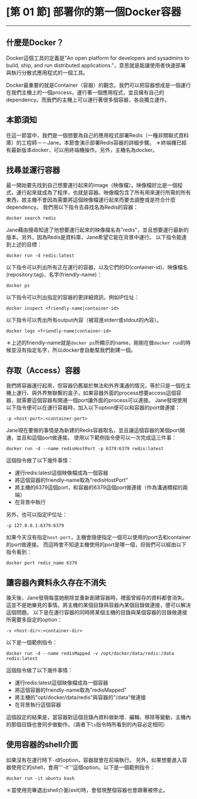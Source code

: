 # [第 01 節] 部署你的第一個Docker容器

---

## 什麼是Docker？
Docker這個工具的定義是"An open platform for developers and sysadmins to build, ship, and run distributed applications."，意思就是能讓使用者快速部署與執行分散式應用程式的一個工具。

Docker最重要的就是Container（容器）的觀念。我們可以把容器想成是一個運行在我們主機上的一個process，運行著一個應用程式，並且擁有自己的dependency。而我們的主機上可以運行著很多個容器，各自獨立運作。

## 本節須知
在這一節當中，我們是一個想要為自己的應用程式部署Redis（一種非關聯式資料庫）的工程師－－Jane。本節會演示部署Redis容器的詳細步驟。
＊終端機已經有最新版本docker，可以用終端機操作。另外，主機名為docker。

## 找尋並運行容器
最一開始要先找到自己想要運行起來的image（映像檔）。映像檔好比是一個程式，運行起來就成為了程序，也就是容器。映像檔包含了所有用來運行所需的所有東西，故主機不會因為需要將這個映像檔運行起來而要去調整或是符合什麼dependency。
我們用以下指令去尋找名為Redis的容器：
```
docker search redis
```

Jane藉由搜尋知道了他想要運行起來的映像檔名為"redis"，並且想要運行最新的版本。另外，因為Redis是資料庫，Jane希望它能在背景中運行。
以下指令能達到上述的目標：
```
docker run -d redis:latest
```

以下指令可以列出所有正在運行的容器，以及它們的ID(container-id)、映像檔名(repository:tag)、名字(friendly-name)：
```
docker ps
```

以下指令可以列出指定的容器的更詳細資訊，例如IP位址：
```
docker inspect <friendly-name|container-id>
```

以下指令可以秀出所有output內容（被寫進stderr或stdout的內容）。
```
docker logs <friendly-name|container-id>
```
＊上述的friendly-name就是```docker ps```所顯示的name，剛剛在做```docker run```的時候並沒有指定名字，所以docker會自動幫我們創建一個。


## 存取（Access）容器

我們將容器運行起來，但容器仍舊屬於無法和外界溝通的情況，等於只是一個在主機上運行、與外界無聯繫的盒子。如果容器外面的process想要access這個容器，就需要這個容器有開通一個port讓外面的process可以連接。
Jane發現使用以下指令便可以在運行容器時，加入以下option便可以和容器的port做連接：
```
-p <host-port>:<container-port>
```
Jane現在要做的事情是為新建的Redis容器取名，並且讓這個容器的某個port開通，並且和這個port做連接。
使用以下範例指令便可以一次完成這三件事：
```
docker run -d --name redisHostPort -p 6379:6379 redis:latest
```
這個指令做了以下幾件事情：
- 運行redis:latest這個映像檔成為一個容器
- 將這個容器的friendly-name取為"redisHostPort"
- 將主機的6379這個port，和容器的6379這個port做連接（作為溝通橋樑的兩端）
- 在背景中執行

另外，也可以指定IP位址：
```
-p 127.0.0.1:6379:6379
```

如果今天沒有指定```host-port```，主機會隨便指定一個可以使用的port去和container的port做連接。
而這時會不知道主機使用的port是哪一個，但我們可以經由以下指令看到：
```
docker port redis_name 6379
```

## 讓容器內資料永久存在不消失

幾天後，Jane發現每當她刪除並重新創建容器時，裡面曾經存的資料都會消失。這並不是她樂見的事情。將主機的某個目錄與容器內某個目錄做連接，便可以解決這個問題。
以下是在運行容器的同時將某個主機的目錄與某個容器的目錄做連接所需要多設定的option：
```
-v <host-dir>:<container-dir>
```

以下是一個範例指令：
```
docker run -d --name redisMapped -v /opt/docker/data/redis:/data redis:latest
```
這個指令做了以下幾件事情：
- 運行redis:latest這個映像檔成為一個容器
- 將這個容器的friendly-name取為"redisMapped"
- 將主機的"opt/docker/data/redis"與容器的"/data"做連接
- 在背景執行這個容器

這個設定的結果是，當容器對這個目錄內資料做新增、編輯、移除等變動，主機內的那個目錄也會同步做動作。（兩者下```ls```指令時所看到的內容必定相同）


## 使用容器的shell介面

如果沒有在運行時下```-d```的option，容器就會在前端執行。
另外，如果想要進入容器使用它的shell，會用'''-it'''這個option。以下是一個範例指令：
```
docker run -it ubuntu bash
```
＊當使用完畢退出shell介面(exit)時，會發現整個容器也會跟著被停止。
